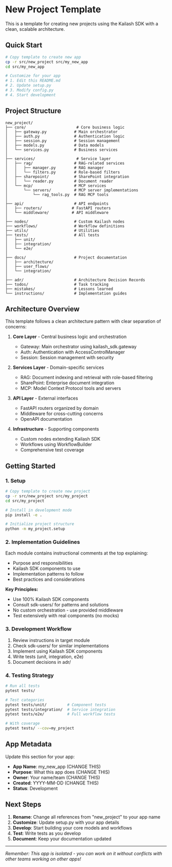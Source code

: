 # New Project Template

This is a template for creating new projects using the Kailash SDK with a clean, scalable architecture.

## Quick Start

```bash
# Copy template to create new app
cp -r src/new_project src/my_new_app
cd src/my_new_app

# Customize for your app
# 1. Edit this README.md
# 2. Update setup.py
# 3. Modify config.py
# 4. Start development
```

## Project Structure

```
new_project/
├── core/                      # Core business logic
│   ├── gateway.py            # Main orchestrator
│   ├── auth.py               # Authentication logic
│   ├── session.py            # Session management
│   ├── models.py             # Data models
│   └── services.py           # Business services
│
├── services/                  # Service layer
│   ├── rag/                  # RAG-related services
│   │   ├── manager.py        # RAG manager
│   │   └── filters.py        # Role-based filters
│   ├── sharepoint/           # SharePoint integration
│   │   └── reader.py         # Document reader
│   └── mcp/                  # MCP services
│       └── servers/          # MCP server implementations
│           └── rag_tools.py  # RAG MCP tools
│
├── api/                      # API endpoints
│   ├── routers/             # FastAPI routers
│   └── middleware/          # API middleware
│
├── nodes/                    # Custom Kailash nodes
├── workflows/                # Workflow definitions
├── utils/                    # Utilities
├── tests/                    # All tests
│   ├── unit/
│   ├── integration/
│   └── e2e/
│
├── docs/                     # Project documentation
│   ├── architecture/
│   ├── user_flows/
│   └── integration/
│
├── adr/                      # Architecture Decision Records
├── todos/                    # Task tracking
├── mistakes/                 # Lessons learned
└── instructions/             # Implementation guides
```

## Architecture Overview

This template follows a clean architecture pattern with clear separation of concerns:

1. **Core Layer** - Central business logic and orchestration
   - Gateway: Main orchestrator using kailash_sdk.gateway
   - Auth: Authentication with AccessControlManager
   - Session: Session management with security

2. **Services Layer** - Domain-specific services
   - RAG: Document indexing and retrieval with role-based filtering
   - SharePoint: Enterprise document integration
   - MCP: Model Context Protocol tools and servers

3. **API Layer** - External interfaces
   - FastAPI routers organized by domain
   - Middleware for cross-cutting concerns
   - OpenAPI documentation

4. **Infrastructure** - Supporting components
   - Custom nodes extending Kailash SDK
   - Workflows using WorkflowBuilder
   - Comprehensive test coverage

## Getting Started

### 1. Setup
```bash
# Copy template to create new project
cp -r src/new_project src/my_project
cd src/my_project

# Install in development mode
pip install -e .

# Initialize project structure
python -m my_project.setup
```

### 2. Implementation Guidelines

Each module contains instructional comments at the top explaining:
- Purpose and responsibilities
- Kailash SDK components to use
- Implementation patterns to follow
- Best practices and considerations

**Key Principles:**
- Use 100% Kailash SDK components
- Consult sdk-users/ for patterns and solutions
- No custom orchestration - use provided middleware
- Test extensively with real components (no mocks)

### 3. Development Workflow
1. Review instructions in target module
2. Check sdk-users/ for similar implementations
3. Implement using Kailash SDK components
4. Write tests (unit, integration, e2e)
5. Document decisions in adr/

### 4. Testing Strategy
```bash
# Run all tests
pytest tests/

# Test categories
pytest tests/unit/         # Component tests
pytest tests/integration/  # Service integration
pytest tests/e2e/          # Full workflow tests

# With coverage
pytest tests/ --cov=my_project
```

## App Metadata

Update this section for your app:

- **App Name**: my_new_app (CHANGE THIS)
- **Purpose**: What this app does (CHANGE THIS)
- **Owner**: Your name/team (CHANGE THIS)
- **Created**: YYYY-MM-DD (CHANGE THIS)
- **Status**: Development

## Next Steps

1. **Rename**: Change all references from "new_project" to your app name
2. **Customize**: Update setup.py with your app details
3. **Develop**: Start building your core models and workflows
4. **Test**: Write tests as you develop
5. **Document**: Keep your documentation updated

---

*Remember: This app is isolated - you can work on it without conflicts with other teams working on other apps!*

